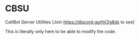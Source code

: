 # CBSU
CahBot Server Utilities [Join https://discord.gg/hV2g8ds to see]

This is literally only here to be able to modify the code.
